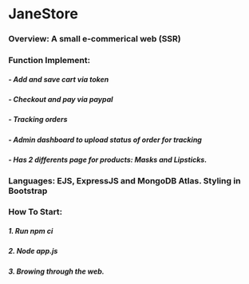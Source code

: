 # JaneStore
### Overview: A small e-commerical web (SSR)
### Function Implement:
  #####  - Add and save cart via token
  #####  - Checkout and pay via paypal
  #####  - Tracking orders
  #####  - Admin dashboard to upload status of order for tracking
  #####  - Has 2 differents page for products: Masks and Lipsticks. 
### Languages: EJS, ExpressJS and MongoDB Atlas. Styling in Bootstrap 
### How To Start:
  #####  1. Run npm ci
  #####  2. Node app.js
  #####  3. Browing through the web. 
  
